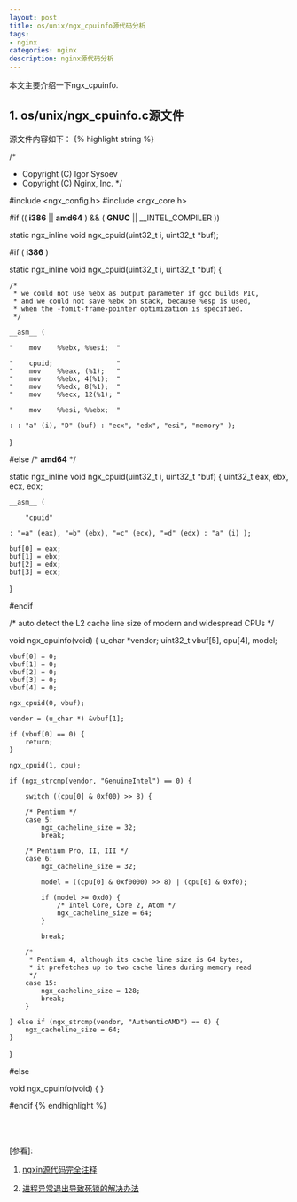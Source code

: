 ```yaml
---
layout: post
title: os/unix/ngx_cpuinfo源代码分析
tags:
- nginx
categories: nginx
description: nginx源代码分析
---
```



本文主要介绍一下ngx_cpuinfo.


<!-- more -->


## 1. os/unix/ngx_cpuinfo.c源文件

源文件内容如下：
{% highlight string %}

/*
 * Copyright (C) Igor Sysoev
 * Copyright (C) Nginx, Inc.
 */


#include <ngx_config.h>
#include <ngx_core.h>


#if (( __i386__ || __amd64__ ) && ( __GNUC__ || __INTEL_COMPILER ))


static ngx_inline void ngx_cpuid(uint32_t i, uint32_t *buf);


#if ( __i386__ )

static ngx_inline void
ngx_cpuid(uint32_t i, uint32_t *buf)
{

    /*
     * we could not use %ebx as output parameter if gcc builds PIC,
     * and we could not save %ebx on stack, because %esp is used,
     * when the -fomit-frame-pointer optimization is specified.
     */

    __asm__ (

    "    mov    %%ebx, %%esi;  "

    "    cpuid;                "
    "    mov    %%eax, (%1);   "
    "    mov    %%ebx, 4(%1);  "
    "    mov    %%edx, 8(%1);  "
    "    mov    %%ecx, 12(%1); "

    "    mov    %%esi, %%ebx;  "

    : : "a" (i), "D" (buf) : "ecx", "edx", "esi", "memory" );
}


#else /* __amd64__ */


static ngx_inline void
ngx_cpuid(uint32_t i, uint32_t *buf)
{
    uint32_t  eax, ebx, ecx, edx;

    __asm__ (

        "cpuid"

    : "=a" (eax), "=b" (ebx), "=c" (ecx), "=d" (edx) : "a" (i) );

    buf[0] = eax;
    buf[1] = ebx;
    buf[2] = edx;
    buf[3] = ecx;
}


#endif


/* auto detect the L2 cache line size of modern and widespread CPUs */

void
ngx_cpuinfo(void)
{
    u_char    *vendor;
    uint32_t   vbuf[5], cpu[4], model;

    vbuf[0] = 0;
    vbuf[1] = 0;
    vbuf[2] = 0;
    vbuf[3] = 0;
    vbuf[4] = 0;

    ngx_cpuid(0, vbuf);

    vendor = (u_char *) &vbuf[1];

    if (vbuf[0] == 0) {
        return;
    }

    ngx_cpuid(1, cpu);

    if (ngx_strcmp(vendor, "GenuineIntel") == 0) {

        switch ((cpu[0] & 0xf00) >> 8) {

        /* Pentium */
        case 5:
            ngx_cacheline_size = 32;
            break;

        /* Pentium Pro, II, III */
        case 6:
            ngx_cacheline_size = 32;

            model = ((cpu[0] & 0xf0000) >> 8) | (cpu[0] & 0xf0);

            if (model >= 0xd0) {
                /* Intel Core, Core 2, Atom */
                ngx_cacheline_size = 64;
            }

            break;

        /*
         * Pentium 4, although its cache line size is 64 bytes,
         * it prefetches up to two cache lines during memory read
         */
        case 15:
            ngx_cacheline_size = 128;
            break;
        }

    } else if (ngx_strcmp(vendor, "AuthenticAMD") == 0) {
        ngx_cacheline_size = 64;
    }
}

#else


void
ngx_cpuinfo(void)
{
}


#endif
{% endhighlight %}



<br />
<br />

[参看]:


1. [ngxin源代码完全注释](http://blog.csdn.net/Poechant/article/details/7960215)

2. [进程异常退出导致死锁的解决办法](http://blog.csdn.net/wangzuxi/article/details/44775231)




<br />
<br />
<br />

